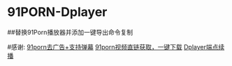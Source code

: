 # 91PORN-Dplayer
##替换91Porn播放器并添加一键导出命令复制

#感谢:
[91porn去广告+支持弹幕](https://sleazyfork.org/zh-CN/scripts/427514-91porn%E5%8E%BB%E5%B9%BF%E5%91%8A-%E6%94%AF%E6%8C%81%E5%BC%B9%E5%B9%95)
[91porn视频直链获取，一键下载](https://sleazyfork.org/zh-CN/scripts/433547-91porn%E8%A7%86%E9%A2%91%E7%9B%B4%E9%93%BE%E8%8E%B7%E5%8F%96-%E4%B8%80%E9%94%AE%E4%B8%8B%E8%BD%BD)
[Dplayer端点续播](https://www.h2sheji.com/show-24.html)
